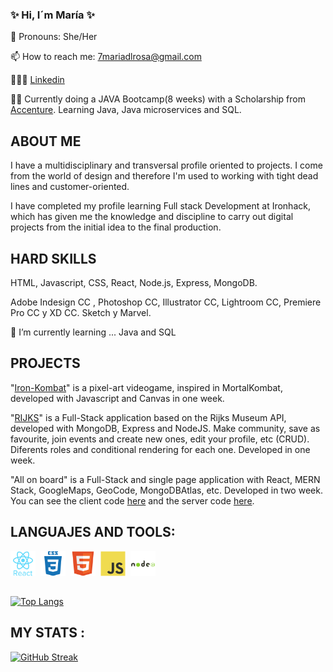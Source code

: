 ### ✨ Hi, I´m María ✨
 💖 Pronouns: She/Her

 📫 How to reach me: 7mariadlrosa@gmail.com  
 
 👩🏼‍💻 [Linkedin](https://www.linkedin.com/in/mar%C3%ADa-fern%C3%A1ndez-de-la-rosa-0383a3121/?locale=en_US)
 
 💪🏻 Currently doing a JAVA Bootcamp(8 weeks) with a Scholarship from [Accenture](https://www.accenture.com/es-es?c=acn_glb_brandexpressiongoogle_12727908&n=psgs_1221&gclid=CjwKCAjwyryUBhBSEiwAGN5OCNM0oHEbUPCVop7IRVa_cCBvpGHmv0w2DZq7lFN7dHa-N8YgilPnLxoC8bsQAvD_BwE). Learning Java, Java microservices and SQL.  


## ABOUT ME

I have a multidisciplinary and transversal profile oriented to projects. I come from the world of design and therefore I'm used to working with tight dead lines and customer-oriented.

I have completed my profile learning Full stack Development at Ironhack, which has given me the knowledge and discipline to carry out digital projects from the initial idea to the final production.

## HARD SKILLS

HTML, Javascript, CSS, React, Node.js, Express, MongoDB. 

Adobe Indesign CC , Photoshop CC, Illustrator CC, Lightroom CC, Premiere Pro CC y XD CC. Sketch y Marvel. 

 🌱 I’m currently learning ... Java and SQL


## PROJECTS

"[Iron-Kombat](https://github.com/7mariadlrosa/IRON-KOMBAT-BIEN)" is a pixel-art videogame, inspired in MortalKombat, developed with Javascript and Canvas in one week.

"[RIJKS](https://github.com/7mariadlrosa/RIJKS)" is a Full-Stack application based on the Rijks Museum API, developed with MongoDB, Express and NodeJS. Make community, save as favourite, join events and create new ones, edit your profile, etc (CRUD). Diferents roles and conditional rendering for each one. Developed in one week.

"All on board" is a Full-Stack and single page application with React, MERN Stack, GoogleMaps, GeoCode, MongoDBAtlas, etc. Developed in two week. You can see the client code [here](https://github.com/7mariadlrosa/All-on-Board-client) and the server code [here](https://github.com/7mariadlrosa/All-on-Board-server).


## LANGUAJES AND TOOLS:

<div>
  <img src="https://github.com/devicons/devicon/blob/master/icons/react/react-original-wordmark.svg" title="React" alt="React" width="40" height="40"/>&nbsp;
  <img src="https://github.com/devicons/devicon/blob/master/icons/css3/css3-plain-wordmark.svg"  title="CSS3" alt="CSS" width="40" height="40"/>&nbsp;
  <img src="https://github.com/devicons/devicon/blob/master/icons/html5/html5-original.svg" title="HTML5" alt="HTML" width="40" height="40"/>&nbsp;
  <img src="https://github.com/devicons/devicon/blob/master/icons/javascript/javascript-original.svg" title="JavaScript" alt="JavaScript" width="40" height="40"/>&nbsp;
  <img src="https://github.com/devicons/devicon/blob/master/icons/nodejs/nodejs-original-wordmark.svg" title="NodeJS" alt="NodeJS" width="40" height="40"/>&nbsp;
 </div>

 ##
 [![Top Langs](https://github-readme-stats.vercel.app/api/top-langs/?username=7mariadlrosa&layout=compact&theme=vision-friendly-dark)](https://github.com/anuraghazra/github-readme-stats)
 
## MY STATS :
[![GitHub Streak](http://github-readme-streak-stats.herokuapp.com?user=7mariadlrosa&theme=dark&background=000000)](https://git.io/streak-stats)

